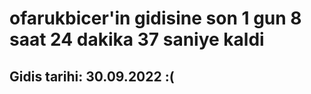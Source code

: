 # ofarukbicer'in gidisine son 1 gun 8 saat 24 dakika 37 saniye kaldi

## Gidis tarihi: 30.09.2022 :(